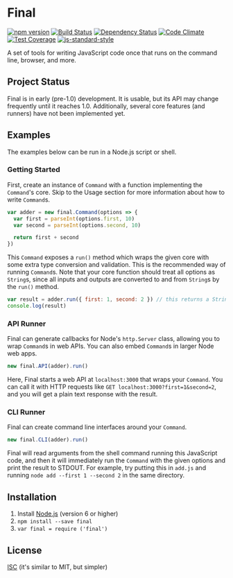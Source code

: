 # Final
[![npm version](https://badge.fury.io/js/final.svg)](https://badge.fury.io/js/final)
[![Build Status](https://travis-ci.org/nicolasmccurdy/final.svg?branch=master)](https://travis-ci.org/nicolasmccurdy/final)
[![Dependency Status](https://gemnasium.com/nicolasmccurdy/final.svg)](https://gemnasium.com/nicolasmccurdy/final)
[![Code Climate](https://codeclimate.com/github/nicolasmccurdy/final/badges/gpa.svg)](https://codeclimate.com/github/nicolasmccurdy/final)
[![Test Coverage](https://codeclimate.com/github/nicolasmccurdy/final/badges/coverage.svg)](https://codeclimate.com/github/nicolasmccurdy/final/coverage)
[![js-standard-style](https://img.shields.io/badge/code%20style-standard-brightgreen.svg)](http://standardjs.com/)

A set of tools for writing JavaScript code once that runs on the command line, browser, and more.

## Project Status
Final is in early (pre-1.0) development. It is usable, but its API may change frequently until it reaches 1.0. Additionally, several core features (and runners) have not been implemented yet.

## Examples
The examples below can be run in a Node.js script or shell.

### Getting Started
First, create an instance of `Command` with a function implementing the `Command`'s core. Skip to the Usage section for more information about how to write `Command`s.
```javascript
var adder = new final.Command(options => {
  var first = parseInt(options.first, 10)
  var second = parseInt(options.second, 10)

  return first + second
})
```
This `Command` exposes a `run()` method which wraps the given core with some extra type conversion and validation. This is the recommended way of running `Command`s. Note that your core function should treat all options as `String`s, since all inputs and outputs are converted to and from `String`s by the `run()` method.
```javascript
var result = adder.run({ first: 1, second: 2 }) // this returns a String
console.log(result)
```

### API Runner
Final can generate callbacks for Node's `http.Server` class, allowing you to wrap `Command`s in web APIs. You can also embed `Command`s in larger Node web apps.
```javascript
new final.API(adder).run()
```
Here, Final starts a web API at `localhost:3000` that wraps your `Command`. You can call it with HTTP requests like `GET localhost:3000?first=1&second=2`, and you will get a plain text response with the result.

### CLI Runner
Final can create command line interfaces around your `Command`.
```javascript
new final.CLI(adder).run()
```
Final will read arguments from the shell command running this JavaScript code, and
then it will immediately run the `Command` with the given options and print the
result to STDOUT. For example, try putting this in `add.js` and running
`node add --first 1 --second 2` in the same directory.

## Installation
1. Install [Node.js](https://nodejs.org/en/) (version 6 or higher)
2. `npm install --save final`
3. `var final = require ('final')`

## License
[ISC](LICENSE) (it's similar to MIT, but simpler)
